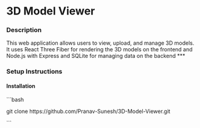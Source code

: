 <h1>3D Model Viewer</h1>
<h3>Description</h3>
This web application allows users to view, upload, and manage 3D models. It uses React Three Fiber for rendering the 3D models on the frontend and Node.js with Express and SQLite for managing data on the backend
***
<h3>Setup Instructions</h3>
<h4>Installation</h4>
```bash
<p>git clone https://github.com/Pranav-Sunesh/3D-Model-Viewer.git</p>
```
